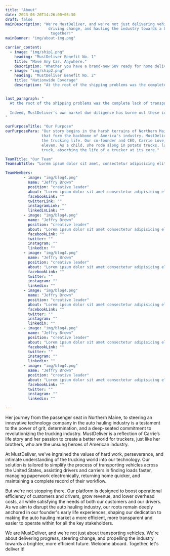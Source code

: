 ```yaml
---
title: "About"
date: 2023-06-26T14:26:00+05:30
draft: false
mainDescription: "We're MustDeliver, and we're not just delivering vehicles. We're delivering progress,
                   driving change, and hauling the industry towards a better, brighter future. Let's deliver it
                    together!"
mainBanner: "img/about-img.png"

carrier_content:
  - image: "img/ship1.png"
    heading: "MustDeliver Benefit No. 1"
    title: "Move Any Car. Anywhere."
    description: "Whether you have a brand-new SUV ready for home delivery, an exotic supercar going to auction, or a lease return that needs to be picked up, MustDeliver can help you move it."
  - image: "img/ship2.png"
    heading: "MustDeliver Benefit No. 2"
    title: "Nationwide Coverage"
    description: "At the root of the shipping problems was the complete lack of transparency and communication between the shipper and the driver caused by the third-party broker. The founders observed that the communication barriers between shippers and drivers and the lack of shipment visibility were central contributing factors in each of the dozens of failed deliveries.\n\nIndeed, MustDeliver's own market due diligence has borne out these initial observations: the lack of transparency between shippers, truck drivers, and freight brokers leads directly to service failures and high levels of distrust and dissatisfaction, especially between shipping clients and truck drivers."


last_paragraph: "
  At the root of the shipping problems was the complete lack of transparency and communication between the shipper and the driver caused by the third-party broker. The founders observed that the communication barriers between shippers and drivers and the lack of shipment visibility were central contributing factors in each of the dozens of failed deliveries.
  
  Indeed, MustDeliver's own market due diligence has borne out these initial observations: the lack of transparency between shippers, truck drivers, and freight brokers leads directly to service failures and high levels of distrust and dissatisfaction, especially between shipping clients and truck drivers.
"

ourPurposeTitle: "Our Purpose"
ourPurposePara: "Our story begins in the harsh terrains of Northern Maine, amidst the gritty trucking communities
                that form the backbone of America's industry. MustDeliver is the brainchild of a leader who's lived
                the trucking life. Our co-founder and CEO, Carrie Love, is the youngest sibling in a family of
                eleven. As a child, she rode along in potato trucks, logging trucks, and even the occasional dump
                truck, absorbing the life of a trucker at its core."

TeamTitle: "Our Team"
TeamsubTitle: "Lorem ipsum dolor sit amet, consectetur adipisicing elit."

TeamMembers: 
        - image: "img/blog4.png"
          name: "Jeffry Brown"
          position: "creative leader"
          about: "Lorem ipsum dolor sit amet consectetur adipisicing elit. Nemo tenetur fuga aliquam!"
          facebookLink: ""
          twitterLink: ""
          instagramLink: ""
          linkedinLink: ""
        - image: "img/blog4.png"
          name: "Jeffry Brown"
          position: "creative leader"
          about: "Lorem ipsum dolor sit amet consectetur adipisicing elit. Nemo tenetur fuga aliquam!"
          facebookLink: ""
          twitter: ""
          instagram: ""
          linkedin: ""
        - image: "img/blog4.png"
          name: "Jeffry Brown"
          position: "creative leader"
          about: "Lorem ipsum dolor sit amet consectetur adipisicing elit. Nemo tenetur fuga aliquam!"
          facebookLink: ""
          twitter: ""
          instagram: ""
          linkedin: ""
        - image: "img/blog4.png"
          name: "Jeffry Brown"
          position: "creative leader"
          about: "Lorem ipsum dolor sit amet consectetur adipisicing elit. Nemo tenetur fuga aliquam!"
          facebookLink: ""
          twitter: ""
          instagram: ""
          linkedin: ""
        - image: "img/blog4.png"
          name: "Jeffry Brown"
          position: "creative leader"
          about: "Lorem ipsum dolor sit amet consectetur adipisicing elit. Nemo tenetur fuga aliquam!"
          facebookLink: ""
          twitter: ""
          instagram: ""
          linkedin: ""
        - image: "img/blog4.png"
          name: "Jeffry Brown"
          position: "creative leader"
          about: "Lorem ipsum dolor sit amet consectetur adipisicing elit. Nemo tenetur fuga aliquam!"
          facebookLink: ""
          twitter: ""
          instagram: ""
          linkedin: ""

---
```



  Her journey from the passenger seat in Northern Maine, to steering an innovative technology
  company in the auto hauling industry is a testament to the power of grit, determination, and a
  deep-seated commitment to revolutionizing the trucking industry. MustDeliver is a reflection of
  Carrie’s life story and her passion to create a better world for truckers, just like her
  brothers, who are the unsung heroes of American industry. 

  At MustDeliver, we've ingrained the values of hard work, perseverance, and intimate
  understanding of the trucking world into our technology. Our solution is tailored to simplify
  the process of transporting vehicles across the United States, assisting drivers and carriers in
  finding loads faster, managing paperwork electronically, returning home quicker, and maintaining
  a complete record of their workflow. 

  But we're not stopping there. Our platform is designed to boost operational efficiency of
  customers and drivers, grow revenue, and lower overhead costs, all while satisfying the needs of
  both our customers and our drivers. As we aim to disrupt the auto hauling industry, our roots
  remain deeply anchored in our founder's early life experiences, shaping our dedication to making
  the auto hauling market a more efficient, more transparent and easier to operate within for all
  the key stakeholders. 

  We are MustDeliver, and we're not just about transporting vehicles. We're about delivering
  progress, steering change, and propelling the industry towards a brighter, more efficient
  future. Welcome aboard. Together, let's deliver it!